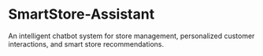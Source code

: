 # SmartStore-Assistant
An intelligent chatbot system for store management, personalized customer interactions, and smart store recommendations.
